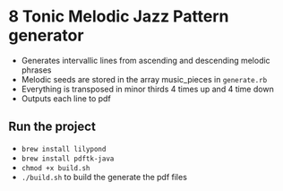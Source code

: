 # 8 Tonic Melodic Jazz Pattern generator

- Generates intervallic lines from ascending and descending melodic phrases
- Melodic seeds are stored in the array music_pieces in ```generate.rb```
- Everything is transposed in minor thirds 4 times up and 4 time down
- Outputs each line to pdf

## Run the project

- ```brew install lilypond```
- ```brew install pdftk-java```
- ```chmod +x build.sh```
- ```./build.sh``` to build the generate the pdf files